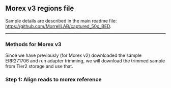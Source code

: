 ## Morex v3 regions file

Sample details are described in the main readme file: https://github.com/MorrellLAB/captured_50x_BED.

---

### Methods for Morex v3

Since we have previously (for Morex v2) downloaded the sample ERR271706 and run adapter trimming, we will download the trimmed sample from Tier2 storage and use that.

### Step 1: Align reads to morex reference


